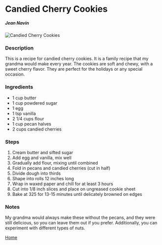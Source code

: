 # Candied Cherry Cookies

##### Jean Navin

![Candied Cherry Cookies](/images/candied-cherry-cookies.webp)

### Description

This is a recipe for candied cherry cookies. It is a family recipe that my grandma would make every year. The cookies are soft and chewy, with a sweet cherry flavor. They are perfect for the holidays or any special occasion.

### Ingredients

* 1 cup butter
* 1 cup powdered sugar
* 1 egg
* 1 tsp vanilla
* 2 1/4 cups flour
* 1 cup pecan halves
* 2 cups candied cherries


### Steps

1. Cream butter and sifted sugar
2. Add egg and vanilla, mix well
3. Gradually add flour, mixing until combined
4. Fold in pecans and candied cherries (cut in half)
5. Divide dough into thirds
6. Shape into rolls 12 inches long
7. Wrap in waxed paper and chill for at least 3 hours
8. Cut into 1/8 inch slices and place on ungreased cookie sheet
9. Bake at 325 for 13-15 minutes until delicately browned on edges

### Notes

My grandma would always make these without the pecans, and they were still delicious, so you can leave them out if you prefer. Additionally, you can experiment with different types of nuts.

[Home](/index.html)